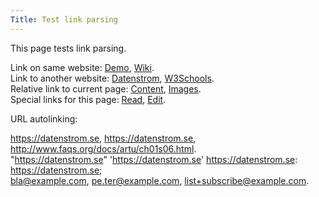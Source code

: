 ```yaml
---
Title: Test link parsing
---
```

This page tests link parsing.

Link on same website: [Demo](/), [Wiki](/plugins/wiki/).  
Link to another website: [Datenstrom](https://datenstrom.se), [W3Schools](https://www.w3schools.com).  
Relative link to current page: [Content](api-content-files), [Images](image-parsing).  
Special links for this page: [Read](@pageread), [Edit](@pageedit).

URL autolinking:

https://datenstrom.se, https://datenstrom.se, http://www.faqs.org/docs/artu/ch01s06.html.  
"https://datenstrom.se" 'https://datenstrom.se' https://datenstrom.se: https://datenstrom.se;  
bla@example.com, pe.ter@example.com, list+subscribe@example.com.  
